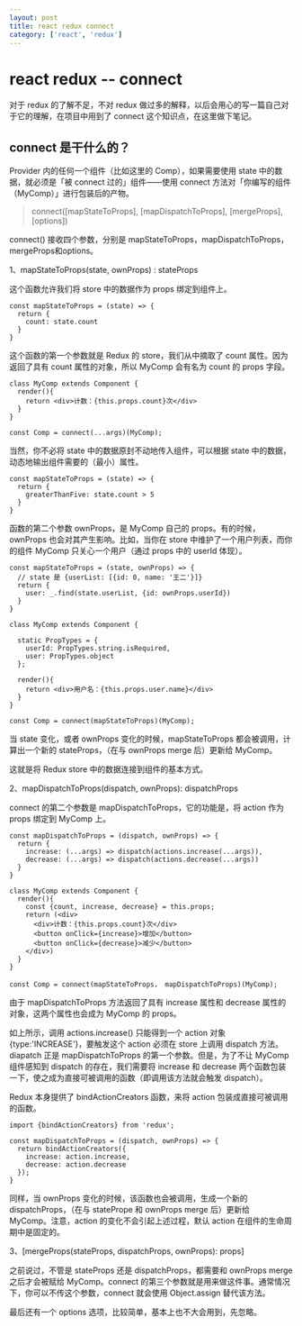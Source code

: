 ```yaml
---
layout: post
title: react redux connect 
category: ['react', 'redux'] 
---
```




# react redux -- connect 

对于 redux 的了解不足，不对 redux 做过多的解释，以后会用心的写一篇自己对于它的理解，在项目中用到了 connect 这个知识点，在这里做下笔记。

## connect 是干什么的？

Provider 内的任何一个组件（比如这里的 Comp），如果需要使用 state 中的数据，就必须是「被 connect 过的」组件——使用 connect 方法对「你编写的组件（MyComp）」进行包装后的产物。

> connect([mapStateToProps], [mapDispatchToProps], [mergeProps], [options])

connect() 接收四个参数，分别是 mapStateToProps，mapDispatchToProps，mergeProps和options。

1、mapStateToProps(state, ownProps) : stateProps

这个函数允许我们将 store 中的数据作为 props 绑定到组件上。

```
const mapStateToProps = (state) => {
  return {
    count: state.count
  }
}
```

这个函数的第一个参数就是 Redux 的 store，我们从中摘取了 count 属性。因为返回了具有 count 属性的对象，所以 MyComp 会有名为 count 的 props 字段。

```
class MyComp extends Component {
  render(){
    return <div>计数：{this.props.count}次</div>
  }
}

const Comp = connect(...args)(MyComp);

```

当然，你不必将 state 中的数据原封不动地传入组件，可以根据 state 中的数据，动态地输出组件需要的（最小）属性。

```
const mapStateToProps = (state) => {
  return {
    greaterThanFive: state.count > 5
  }
}
```


函数的第二个参数 ownProps，是 MyComp 自己的 props。有的时候，ownProps 也会对其产生影响。比如，当你在 store 中维护了一个用户列表，而你的组件 MyComp 只关心一个用户（通过 props 中的 userId 体现）。

```
const mapStateToProps = (state, ownProps) => {
  // state 是 {userList: [{id: 0, name: '王二'}]}
  return {
    user: _.find(state.userList, {id: ownProps.userId})
  }
}

class MyComp extends Component {
  
  static PropTypes = {
    userId: PropTypes.string.isRequired,
    user: PropTypes.object
  };
  
  render(){
    return <div>用户名：{this.props.user.name}</div>
  }
}

const Comp = connect(mapStateToProps)(MyComp);

```

当 state 变化，或者 ownProps 变化的时候，mapStateToProps 都会被调用，计算出一个新的 stateProps，（在与 ownProps merge 后）更新给 MyComp。

这就是将 Redux store 中的数据连接到组件的基本方式。

2、mapDispatchToProps(dispatch, ownProps): dispatchProps

connect 的第二个参数是 mapDispatchToProps，它的功能是，将 action 作为 props 绑定到 MyComp 上。

```
const mapDispatchToProps = (dispatch, ownProps) => {
  return {
    increase: (...args) => dispatch(actions.increase(...args)),
    decrease: (...args) => dispatch(actions.decrease(...args))
  }
}

class MyComp extends Component {
  render(){
    const {count, increase, decrease} = this.props;
    return (<div>
      <div>计数：{this.props.count}次</div>
      <button onClick={increase}>增加</button>
      <button onClick={decrease}>减少</button>
    </div>)
  }
}

const Comp = connect(mapStateToProps， mapDispatchToProps)(MyComp);
```

由于 mapDispatchToProps 方法返回了具有 increase 属性和 decrease 属性的对象，这两个属性也会成为 MyComp 的 props。

如上所示，调用 actions.increase() 只能得到一个 action 对象 {type:'INCREASE'}，要触发这个 action 必须在 store 上调用 dispatch 方法。diapatch 正是 mapDispatchToProps 的第一个参数。但是，为了不让 MyComp 组件感知到 dispatch 的存在，我们需要将 increase 和 decrease 两个函数包装一下，使之成为直接可被调用的函数（即调用该方法就会触发 dispatch）。

Redux 本身提供了 bindActionCreators 函数，来将 action 包装成直接可被调用的函数。

```
import {bindActionCreators} from 'redux';

const mapDispatchToProps = (dispatch, ownProps) => {
  return bindActionCreators({
    increase: action.increase,
    decrease: action.decrease
  });
}
```

同样，当 ownProps 变化的时候，该函数也会被调用，生成一个新的 dispatchProps，（在与 statePrope 和 ownProps merge 后）更新给 MyComp。注意，action 的变化不会引起上述过程，默认 action 在组件的生命周期中是固定的。

3、[mergeProps(stateProps, dispatchProps, ownProps): props]


之前说过，不管是 stateProps 还是 dispatchProps，都需要和 ownProps merge 之后才会被赋给 MyComp。connect 的第三个参数就是用来做这件事。通常情况下，你可以不传这个参数，connect 就会使用 Object.assign 替代该方法。

最后还有一个 options 选项，比较简单，基本上也不大会用到，先忽略。




